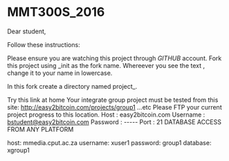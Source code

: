 # MMT300S_2016

Dear student,

Follow these instructions:


Please ensure you are watching this project through *GITHUB*  account.
Fork this project using <student>_init as the fork name. Whereever you see the text <student>, change it to your name in lowercase.

In this fork create a directory named project_<student>.


Try this link at home 
Your integrate group project must be tested from this site: http://easy2bitcoin.com/projects/group1 ...etc Please FTP your current project progress to this location. 
Host : easy2bitcoin.com 
Username : bstudent@easy2bitcoin.com 
Password : ----- 
Port : 21
DATABASE ACCESS FROM ANY PLATFORM

host: mmedia.cput.ac.za
username: xuser1
password: group1
database: xgroup1
